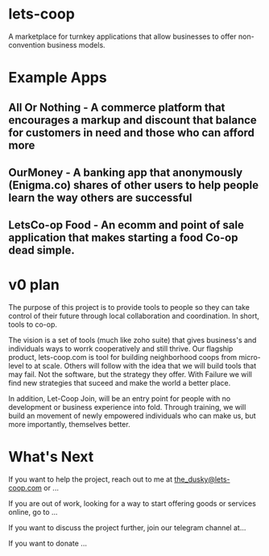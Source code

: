 # lets-coop
A marketplace for turnkey applications that allow businesses to offer non-convention business models.

# Example Apps
## All Or Nothing - A commerce platform that encourages a markup and discount that balance for customers in need and those who can afford more
## OurMoney - A banking app that anonymously (Enigma.co) shares of other users to help people learn the way others are successful
## LetsCo-op Food - An ecomm and point of sale application that makes starting a food Co-op dead simple.

# v0 plan
The purpose of this project is to provide tools to people so they can take control of their future through local collaboration and coordination. In short, tools to co-op. 

The vision is a set of tools (much like zoho suite) that gives business's and individuals ways to worrk cooperatively and still thrive.  Our flagship product, lets-coop.com is tool for building neighborhood coops from micro-level to at scale. Others will follow with the idea that we will build tools that may fail. Not the software, but the strategy they offer. With Failure we will find new strategies that suceed and make the world a better place.

In addition, Let-Coop Join, will be an entry point for people with no development or business experience into fold. Through training, we will build an movement of newly empowered individuals who can make us, but more importantly, themselves better.

# What's Next
If you want to help the project, reach out to me at the_dusky@lets-coop.com or ...

If you are out of work, looking for a way to start offering goods or services online, go to ...

If you want to discuss the project further, join our telegram channel at...

If you want to donate ...

